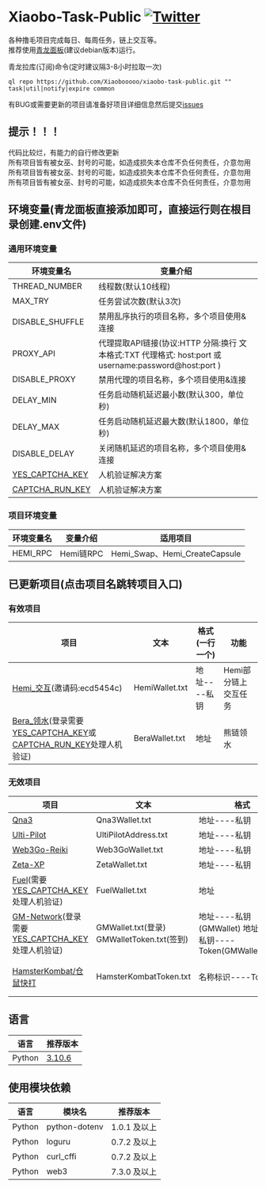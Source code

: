 # Xiaobo-Task-Public [![Twitter](https://img.shields.io/twitter/follow/0xiaobo)](https://twitter.com/intent/follow?screen_name=0xiaobo)

各种撸毛项目完成每日、每周任务，链上交互等。  
推荐使用[青龙面板](https://github.com/whyour/qinglong)(建议debian版本)运行。

青龙拉库(订阅)命令(定时建议隔3-8小时拉取一次)

```
ql repo https://github.com/Xiaobooooo/xiaobo-task-public.git "" task|util|notify|expire common
```

有BUG或需要更新的项目请准备好项目详细信息然后提交[issues](https://github.com/Xiaobooooo/xiaobo-task-public/issues)

## 提示！！！

代码比较烂，有能力的自行修改更新  
所有项目皆有被女巫、封号的可能，如造成损失本仓库不负任何责任，介意勿用  
所有项目皆有被女巫、封号的可能，如造成损失本仓库不负任何责任，介意勿用  
所有项目皆有被女巫、封号的可能，如造成损失本仓库不负任何责任，介意勿用

## 环境变量(青龙面板直接添加即可，直接运行则在根目录创建.env文件)

### 通用环境变量

| 环境变量名                                                                                   | 变量介绍                                                                             |
|-----------------------------------------------------------------------------------------|----------------------------------------------------------------------------------|
| THREAD_NUMBER                                                                           | 线程数(默认10线程)                                                                      |
| MAX_TRY                                                                                 | 任务尝试次数(默认3次)                                                                     |
| DISABLE_SHUFFLE                                                                         | 禁用乱序执行的项目名称，多个项目使用&连接                                                            |
| PROXY_API                                                                               | 代理提取API链接(协议:HTTP 分隔:换行 文本格式:TXT 代理格式: host:port 或 username:password@host:port ) |
| DISABLE_PROXY                                                                           | 禁用代理的项目名称，多个项目使用&连接                                                              |
| DELAY_MIN                                                                               | 任务启动随机延迟最小数(默认300，单位秒)                                                           |
| DELAY_MAX                                                                               | 任务启动随机延迟最大数(默认1800，单位秒)                                                          |
| DISABLE_DELAY                                                                           | 关闭随机延迟的项目名称，多个项目使用&连接                                                            |
| [YES_CAPTCHA_KEY](https://yescaptcha.com/i/iwRpT7)                                      | 人机验证解决方案                                                                         | Bera_领水                      |
| [CAPTCHA_RUN_KEY](https://captcha.run/sso?inviter=4a6c9794-4159-4588-8686-f80958b6018c) | 人机验证解决方案                                                                         | Bera_领水                      |

### 项目环境变量

| 环境变量名    | 变量介绍     | 适用项目                         |
|----------|----------|------------------------------|
| HEMI_RPC | Hemi链RPC | Hemi_Swap、Hemi_CreateCapsule |

## 已更新项目(点击项目名跳转项目入口)

### 有效项目

| 项目                                                                                                                                                                                                    | 文本             | 格式(一行一个) | 功能           | 
|-------------------------------------------------------------------------------------------------------------------------------------------------------------------------------------------------------|----------------|----------|--------------|
| [Hemi_交互](https://points.absinthe.network/hemi/start)(邀请码:ecd5454c)                                                                                                                                   | HemiWallet.txt | 地址----私钥 | Hemi部分链上交互任务 | 
| [Bera_领水](https://bartio.faucet.berachain.com/)(登录需要[YES_CAPTCHA_KEY](https://yescaptcha.com/i/iwRpT7)或[CAPTCHA_RUN_KEY](https://captcha.run/sso?inviter=4a6c9794-4159-4588-8686-f80958b6018c)处理人机验证) | BeraWallet.txt | 地址       | 熊链领水         | 

### 无效项目

| 项目                                                                                                                                                                                                                                                                                                                                                    | 文本                                     | 格式                                                  | 功能                                                | 
|-------------------------------------------------------------------------------------------------------------------------------------------------------------------------------------------------------------------------------------------------------------------------------------------------------------------------------------------------------|----------------------------------------|-----------------------------------------------------|---------------------------------------------------|
| [Qna3](https://qna3.ai/vote)                                                                                                                                                                                                                                                                                                                          | Qna3Wallet.txt                         | 地址----私钥                                            | 签到、领取                                             | 
| [Ulti-Pilot](https://pilot.ultiverse.io/?inviteCode=8dKkU)                                                                                                                                                                                                                                                                                            | UltiPilotAddress.txt                   | 地址----私钥                                            | 探索                                                | 
| [Web3Go-Reiki](https://reiki.web3go.xyz?ref=80621285de961cb2)                                                                                                                                                                                                                                                                                         | Web3GoWallet.txt                       | 地址----私钥                                            | 签到                                                | 
| [Zeta-XP](https://hub.zetachain.com/zh-CN/xp?code=YWRkcmVzcz0weDgwQjhCZURCYjI1N2UxMjQ4MDljYUI2MzdmZUY0MDc3RTAyNDYzMTEmZXhwaXJhdGlvbj0xNzEyNzU3MjA0JnI9MHhmZWNmZTkzN2ZiNjJhNzMwMmIxMjU2Yzk4YjNiMWZjMzI4YzgxNmZjMGI0YTkxMzQ5YTJhYzllNzBkYWNmYmQ5JnM9MHgxNWZmNjA1MmJjYmQ1YjZjODM0NzJmNjc5ZDZmMGU2ZTc0MjNkY2Y5NWVlNWI4ZjUxMGE0ZDYzNDkwYzc5NDIyJnY9Mjg%3D) | ZetaWallet.txt                         | 地址----私钥                                            | XP注册、部分链上交互任务                                     | 注册仅一次、交互一周一次          |
| [Fuel](https://faucet-beta-5.fuel.network/)(需要[YES_CAPTCHA_KEY](https://yescaptcha.com/i/iwRpT7)处理人机验证)                                                                                                                                                                                                                                               | FuelWallet.txt                         | 地址                                                  | 领水                                                | 
| [GM-Network](https://launchpad.gmnetwork.ai/mission?invite_code=Y5FBPE)(登录需要[YES_CAPTCHA_KEY](https://yescaptcha.com/i/iwRpT7)处理人机验证)                                                                                                                                                                                                                 | GMWallet.txt(登录) GMWalletToken.txt(签到) | 地址----私钥(GMWallet) 地址----私钥----Token(GMWalletToken) | 每日签到                                              | 
| [HamsterKombat/仓鼠快打](https://t.me/hamster_kombat_bOt/start?startapp=kentId6697084893)                                                                                                                                                                                                                                                                 | HamsterKombatToken.txt                 | 名称标识----Token                                       | 点击、每日奖励(Cipher/MiniGame/PlayGround)、任务(Earn、卡片升级) | 

## 语言

| 语言     | 推荐版本                                                            |
|--------|-----------------------------------------------------------------|
| Python | [3.10.6](https://www.python.org/downloads/release/python-3106/) |

## 使用模块依赖

| 语言     | 模块名           | 推荐版本      | 
|--------|---------------|-----------|
| Python | python-dotenv | 1.0.1 及以上 |
| Python | loguru        | 0.7.2 及以上 |
| Python | curl_cffi     | 0.7.2 及以上 |
| Python | web3          | 7.3.0 及以上 |

